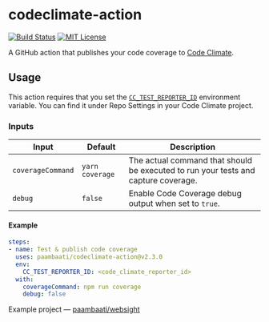 # codeclimate-action

[![Build Status](https://github.com/paambaati/codeclimate-action/workflows/PR%20Checks/badge.svg)](https://actions-badge.atrox.dev/paambaati/codeclimate-action/goto) [![MIT License](https://img.shields.io/badge/License-MIT-blue.svg)](LICENSE)

A GitHub action that publishes your code coverage to [Code Climate](http://codeclimate.com/).

## Usage
This action requires that you set the [`CC_TEST_REPORTER_ID`](https://docs.codeclimate.com/docs/configuring-test-coverage) environment variable. You can find it under Repo Settings in your Code Climate project.

### Inputs

| Input             | Default         | Description                                                                        |
|-------------------|-----------------|------------------------------------------------------------------------------------|
| `coverageCommand` | `yarn coverage` | The actual command that should be executed to run your tests and capture coverage. |
| `debug`           | `false`         | Enable Code Coverage debug output when set to `true`.                              |

#### Example

```yaml
steps:
- name: Test & publish code coverage
  uses: paambaati/codeclimate-action@v2.3.0
  env:
    CC_TEST_REPORTER_ID: <code_climate_reporter_id>
  with:
    coverageCommand: npm run coverage
    debug: false
```

Example project — [paambaati/websight](https://github.com/paambaati/websight/blob/663bd4245b3c2dbd768aff9bfc197103ee77973e/.github/workflows/ci.yml#L33-L49)
